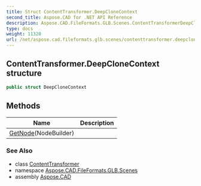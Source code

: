 ```yaml
---
title: Struct ContentTransformer.DeepCloneContext
second_title: Aspose.CAD for .NET API Reference
description: Aspose.CAD.FileFormats.GLB.Scenes.ContentTransformerDeepCloneContext struct. 
type: docs
weight: 11320
url: /net/aspose.cad.fileformats.glb.scenes/contenttransformer.deepclonecontext/
---
```

## ContentTransformer.DeepCloneContext structure

```csharp
public struct DeepCloneContext
```

## Methods

| Name | Description |
| --- | --- |
| [GetNode](../../aspose.cad.fileformats.glb.scenes/contenttransformer.deepclonecontext/getnode)(NodeBuilder) |  |

### See Also

* class [ContentTransformer](../contenttransformer/)
* namespace [Aspose.CAD.FileFormats.GLB.Scenes](../../aspose.cad.fileformats.glb.scenes/)
* assembly [Aspose.CAD](../../)


